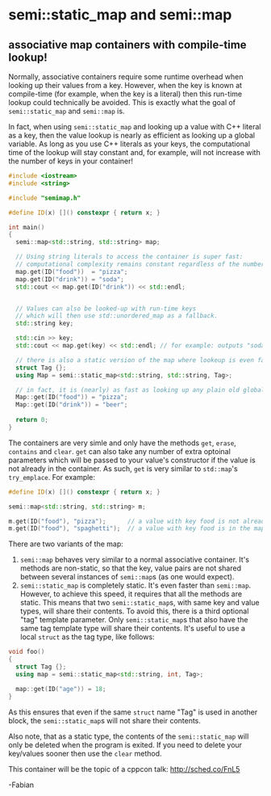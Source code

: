 semi::static_map and semi::map
==============================

associative map containers with compile-time lookup!
----------------------------------------------------

Normally, associative containers require some runtime overhead when looking up their values from a key. However, when the key is known at compile-time (for example, when the key is a literal) then this run-time lookup could technically be avoided. This is exactly what the goal of `semi::static_map` and `semi::map` is.

In fact, when using `semi::static_map` and looking up a value with C++ literal as a key, then the value lookup is nearly as efficient as looking up a global variable. As long as you use C++ literals as your keys, the computational time of the lookup will stay constant and, for example, will not increase with the number of keys in your container!

```c++
#include <iostream>
#include <string>

#include "semimap.h"

#define ID(x) []() constexpr { return x; }

int main()
{
  semi::map<std::string, std::string> map;

  // Using string literals to access the container is super fast:
  // computational complexity remains constant regardless of the number of key, value pairs!
  map.get(ID("food"))  = "pizza";
  map.get(ID("drink")) = "soda";
  std::cout << map.get(ID("drink")) << std::endl;


  // Values can also be looked-up with run-time keys
  // which will then use std::unordered_map as a fallback.
  std::string key;

  std::cin >> key;
  std::cout << map.get(key) << std::endl; // for example: outputs "soda" if key is "drink"

  // there is also a static version of the map where lookeup is even faster
  struct Tag {};
  using Map = semi::static_map<std::string, std::string, Tag>;

  // in fact, it is (nearly) as fast as looking up any plain old global variable
  Map::get(ID("food")) = "pizza";
  Map::get(ID("drink")) = "beer";
  
  return 0;
}
```

The containers are very simle and only have the methods `get`, `erase`, `contains` and `clear`. `get` can also take any number of extra optoinal parameters which will be passed to your value's constructor if the value is not already in the container. As such, `get` is very similar to `std::map`'s `try_emplace`. For example:

```c++
#define ID(x) []() constexpr { return x; }

semi::map<std::string, std::string> m;

m.get(ID("food"), "pizza");      // a value with key food is not already in the map so construct it with the parameter "pizza"
m.get(ID("food"), "spaghetti");  // a value with key food is in the map. The second parameter will not be used
```

There are two variants of the map:

1) `semi::map` behaves very similar to a normal associative container. It's methods are non-static, so that the key, value pairs are not shared between several instances of `semi::map`s (as one would expect).
2) `semi::static_map` is completely static. It's even faster than `semi::map`. However, to achieve this speed, it requires that all the methods are static. This means that two `semi::static_map`s, with same key and value types, will share their contents. To avoid this, there is a third optional "tag" template parameter. Only `semi::static_map`s that also have the same tag template type will share their contents. It's useful to use a local `struct` as the tag type, like follows:

```c++
void foo()
{
  struct Tag {};
  using map = semi::static_map<std::string, int, Tag>;

  map::get(ID("age")) = 18;
}
```

As this ensures that even if the same `struct` name "Tag" is used in another block, the `semi::static_map`s will not share their contents.

Also note, that as a static type, the contents of the `semi::static_map` will only be deleted when the program is exited. If you need to delete your key/values sooner then use the `clear` method.

This container will be the topic of a cppcon talk: http://sched.co/FnL5

-Fabian